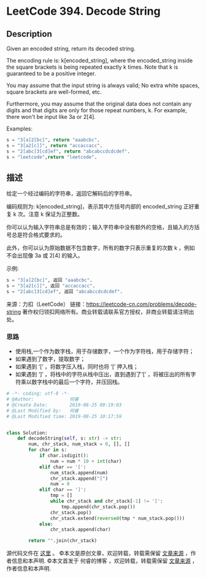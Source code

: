 # LeetCode 394. Decode String

## Description

Given an encoded string, return its decoded string.

The encoding rule is: k[encoded_string], where the encoded_string inside the square brackets is being repeated exactly k times. Note that k is guaranteed to be a positive integer.

You may assume that the input string is always valid; No extra white spaces, square brackets are well-formed, etc.

Furthermore, you may assume that the original data does not contain any digits and that digits are only for those repeat numbers, k. For example, there won't be input like 3a or 2[4].

Examples:

```py
s = "3[a]2[bc]", return "aaabcbc".
s = "3[a2[c]]", return "accaccacc".
s = "2[abc]3[cd]ef", return "abcabccdcdcdef".
s = "leetcode",return "leetcode".
```

## 描述

给定一个经过编码的字符串，返回它解码后的字符串。

编码规则为: k[encoded_string]，表示其中方括号内部的 encoded_string 正好重复 k 次。注意 k 保证为正整数。

你可以认为输入字符串总是有效的；输入字符串中没有额外的空格，且输入的方括号总是符合格式要求的。

此外，你可以认为原始数据不包含数字，所有的数字只表示重复的次数 k ，例如不会出现像 3a 或 2[4] 的输入。

示例:

```py
s = "3[a]2[bc]", 返回 "aaabcbc".
s = "3[a2[c]]", 返回 "accaccacc".
s = "2[abc]3[cd]ef", 返回 "abcabccdcdcdef".
```

来源：力扣（LeetCode）
链接：https://leetcode-cn.com/problems/decode-string
著作权归领扣网络所有。商业转载请联系官方授权，非商业转载请注明出处。

### 思路

* 使用栈,一个作为数字栈，用于存储数字，一个作为字符栈，用于存储字符；
* 如果遇到了数字，提取数字；
* 如果遇到 ‘[’ ，将数字压入栈，同时也将 ‘[’ 押入栈；
* 如果遇到 ‘]’ ，将栈中的字符从栈中压出，直到遇到了‘[’ ，将被压出的所有字符乘以数字栈中的最后一个字符，并压回栈。

```py
# -*- coding: utf-8 -*-
# @Author:             何睿
# @Create Date:        2019-08-25 09:19:03
# @Last Modified by:   何睿
# @Last Modified time: 2019-08-25 10:17:59


class Solution:
    def decodeString(self, s: str) -> str:
        num, chr_stack, num_stack = 0, [], []
        for char in s:
            if char.isdigit():
                num = num * 10 + int(char)
            elif char == '[':
                num_stack.append(num)
                chr_stack.append("[")
                num = 0
            elif char == ']':
                tmp = []
                while chr_stack and chr_stack[-1] != '[':
                    tmp.append(chr_stack.pop())
                chr_stack.pop()
                chr_stack.extend(reversed(tmp * num_stack.pop()))
            else:
                chr_stack.append(char)

        return "".join(chr_stack)

```
源代码文件在 [这里](https://github.com/ruicore/Algorithm/blob/master/LeetCode/2019-08-25-394-Decode-String.py) 。
©本文是原创文章，欢迎转载，转载需保留 [文章来源](https://ruicore.cn/leetcode-394-decode-string/) ，作者信息和本声明.
©本文首发于 何睿的博客 ，欢迎转载，转载需保留 [文章来源](https://ruicore.cn/leetcode-394-decode-string/) ，作者信息和本声明.

